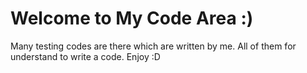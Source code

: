 # Welcome to My Code Area :)
Many testing codes are there which are written by me. 
All of them for understand to write a code.
Enjoy :D

